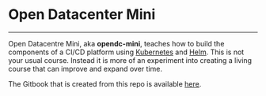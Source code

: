 # Open Datacenter Mini

---

Open Datacentre Mini, aka **opendc-mini**, teaches how to build the components of a CI/CD platform using [Kubernetes](https://kubernetes.io) and [Helm](https://helm.sh).  This is not your usual course.  Instead it is more of an experiment into creating a living course that can improve and expand over time.

The Gitbook that is created from this repo is available [here](https://www.gitbook.com/book/open-datacentre/open-datacentre-mini/details).

